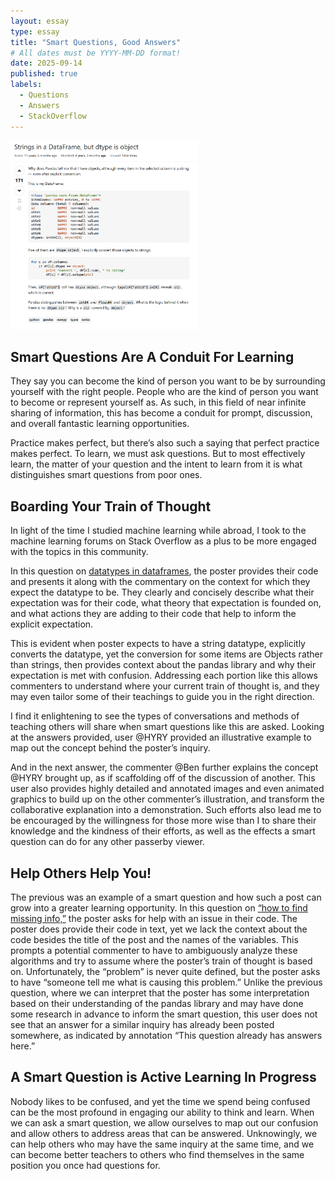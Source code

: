 ```yaml
---
layout: essay
type: essay
title: "Smart Questions, Good Answers"
# All dates must be YYYY-MM-DD format!
date: 2025-09-14
published: true
labels:
  - Questions
  - Answers
  - StackOverflow
---
```


<img width="300px" class="rounded float-start pe-4" src="../img/stackoverflow-smart.png">

## Smart Questions Are A Conduit For Learning 

They say you can become the kind of person you want to be by surrounding yourself with the right people. People who are the kind of person you want to become or represent yourself as. 
As such, in this field of near infinite sharing of information, this has become a conduit for prompt, discussion, and overall fantastic learning opportunities. 

Practice makes perfect, but there’s also such a saying that perfect practice makes perfect. 
To learn, we must ask questions. But to most effectively learn, the matter of your question and the intent to learn from it is what distinguishes smart questions from poor ones. 

## Boarding Your Train of Thought
In light of the time I studied machine learning while abroad, I took to the machine learning forums on Stack Overflow as a plus to be more engaged with the topics in this community. 

In this question on [datatypes in dataframes](https://stackoverflow.com/questions/21018654/strings-in-a-dataframe-but-dtype-is-object/60748009#60748009), the poster provides their code and presents it along with the commentary on the context for which they expect the datatype to be. They clearly and concisely describe what their expectation was for their code, what theory that expectation is founded on, and what actions they are adding to their code that help to inform the explicit expectation. 

This is evident when poster expects to have a string datatype, explicitly converts the datatype, yet the conversion for some items are Objects rather than strings, then provides context about the pandas library and why their expectation is met with confusion. Addressing each portion like this allows commenters to understand where your current train of thought is, and they may even tailor some of their teachings to guide you in the right direction.

I find it enlightening to see the types of conversations and methods of teaching others will share when smart questions like this are asked. Looking at the answers provided, user @HYRY provided an illustrative example to map out the concept behind the poster’s inquiry. 

And in the next answer, the commenter @Ben further explains the concept @HYRY brought up, as if scaffolding off of the discussion of another. This user also provides highly detailed and annotated images and even animated graphics to build up on the other commenter’s illustration, and transform the collaborative explanation into a demonstration. Such efforts also lead me to be encouraged by the willingness for those more wise than I to share their knowledge and the kindness of their efforts, as well as the effects a smart question can do for any other passerby viewer. 

## Help Others Help You!

The previous was an example of a smart question and how such a post can grow into a greater learning opportunity. In this question on [“how to find missing info,”](https://stackoverflow.com/questions/60262828/machine-learning-how-to-find-missing-info) the poster asks for help with an issue in their code. The poster does provide their code in text, yet we lack the context about the code besides the title of the post and the names of the variables. This prompts a potential commenter to have to ambiguously analyze these algorithms and try to assume where the poster’s train of thought is based on. Unfortunately, the “problem” is never quite defined, but the poster asks to have “someone tell me what is causing this problem.” Unlike the previous question, where we can interpret that the poster has some interpretation based on their understanding of the pandas library and may have done some research in advance to inform the smart question, this user does not see that an answer for a similar inquiry has already been posted somewhere, as indicated by annotation “This question already has answers here.” 

## A Smart Question is Active Learning In Progress
Nobody likes to be confused, and yet the time we spend being confused can be the most profound in engaging our ability to think and learn. When we can ask a smart question, we allow ourselves to map out our confusion and allow others to address areas that can be answered. Unknowingly, we can help others who may have the same inquiry at the same time, and we can become better teachers to others who find themselves in the same position you once had questions for. 
